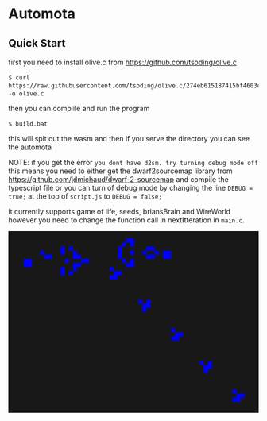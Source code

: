 # Automota

## Quick Start

first you need to install olive.c from https://github.com/tsoding/olive.c
```
$ curl https://raw.githubusercontent.com/tsoding/olive.c/274eb615187415bf4603c79fb4b7458ff2a15811/olive.c -o olive.c
```

then you can complile and run the program

```
$ build.bat
```

this will spit out the wasm and then if you serve the directory you can see the automota

NOTE: if you get the error `you dont have d2sm. try turning debug mode off` this means you need to either get the dwarf2sourcemap library from https://github.com/jdmichaud/dwarf-2-sourcemap and compile the typescript file or you can turn of debug mode by changing the line 
`DEBUG = true;`
at the top of `script.js` to `DEBUG = false;`

it currently supports game of life, seeds, briansBrain and WireWorld however you need to change the function call in nextItteration in `main.c`.

![glider Gun](gliderGun.png)